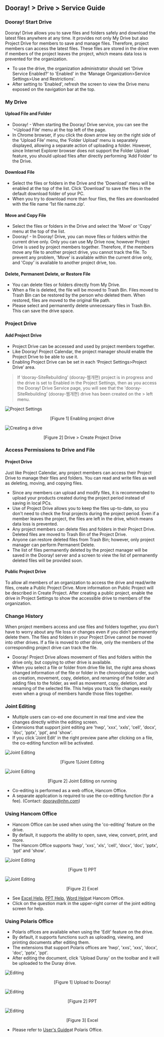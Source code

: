 ## Dooray! > Drive > Service Guide

### Dooray! Start Drive 

Dooray! Drive allows you to save files and folders safely and download the latest files anywhere at any time. 
It provides not only My Drive but also Project Drive for members to save and manage files. Therefore, project members can access the latest files. These files are stored in the drive even if members of the project leaves the project, which means data loss is prevented for the organization.

- To use the drive, the organization administrator should set 'Drive Service Enabled?' to 'Enabled' in the ‘Manage Organization&gt;Service Settings&gt;Use and Restrictions’.
- After setting to 'Enabled', refresh the screen to view the Drive menu exposed on the navigation bar at the top.

### My Drive 

#### Upload File and Folder

- Dooray! - When starting the Dooray! Drive service, you can see the ‘+Upload File’ menu at the top left of the page. 
- In Chrome browser, if you click the down arrow key on the right side of the ‘Upload File' menu, the ‘Folder Upload’ menu is separately displayed, allowing a separate action of uploading a folder. However, since Internet Explorer browser does not support the Folder Upload feature, you should upload files after directly performing 'Add Folder' to the Drive.

#### Download File

- Select the files or folders in the Drive and the 'Download' menu will be enabled at the top of the list. Click ‘Download’ to save the files in the default download folder of your PC. 
- When you try to download more than four files, the files are downloaded with the file name ‘1st file name.zip’.

#### Move and Copy File

- Select the files or folders in the Drive and select the 'Move' or 'Copy' menu at the top of the list. 
- Dooray! - In Dooray! Drive, you can move files or folders within the current drive only. Only you can use My Drive now, however Project Drive is used by project members together. Therefore, if the members move any file to another project drive, you cannot track the file. To prevent any problem, 'Move' is available within the current drive only, and 'Copy' is available to another project drive, too.

#### Delete, Permanent Delete, or Restore File

- You can delete files or folders directly from My Drive. 
- When a file is deleted, the file will be moved to Trash Bin. Files moved to Trash Bin can be restored by the person who deleted them. When restored, files are moved to the original file path. 
- Please select and permanently delete unnecessary files in Trash Bin. This can save the drive space.

### Project Drive 

#### Add Project Drive

- Project Drive can be accessed and used by project members together. 
-  Like Dooray! Project Calendar, the project manager should enable the Project Drive to be able to use it.
- Enabling Project Drive can be set in each ‘Project Settings&gt;Project Drive’ area.

> If ‘dooray-SiteRebuilding’ (dooray-웹개편) project is in progress and the drive is set to Enabled in the Project Settings, then as you access the Dooray! Drive Service page,
you will see that the 'dooray-SiteRebuilding’ (dooray-웹개편) drive has been created on the > left menu.


![Project Settings](http://static.toastoven.net/prod_dooray_drive/01_drive_setting.png)
<center>[Figure 1] Enabling project drive   </center>
  
![Creating a drive](http://static.toastoven.net/prod_dooray_drive/02_drive_create.png)
<center>[Figure 2] Drive > Create Project Drive</center>  
                                                 

### Access Permissions to Drive and File  

#### Project Drive
Just like Project Calendar, any project members can access their Project Drive to manage their files and folders. You can read and write files as well as deleting, moving, and copying files.

- Since any members can upload and modify files, it is recommended to upload your products created during the project period instead of saving in local PCs. 
- Use of Project Drive allows you to keep the files up-to-date, so you don't need to check the final projects during the project period. Even if a member leaves the project, the files are left in the drive, which means data loss is prevented.
- Any project members can delete files and folders in their Project Drive. Deleted files are moved to Trash Bin of the Project Drive.
- Anyone can restore deleted files from Trash Bin; however, only project manager can perform Permanent Delete.
- The list of files permanently deleted by the project manager will be saved in the Dooray! server and a screen to view the list of permanently deleted files will be provided soon.  

#### Public Project Drive
To allow all members of an organization to access the drive and read/write files, create a Public Project Drive. More information on Public Project will be described in Create Project. After creating a public project, enable the drive in Project Settings to show the accessible drive to members of the organization.  

###   Change History

When project members access and use files and folders together, you don't have to worry about any file loss or changes even if you didn't permanently delete them. The files and folders in your Project Drive cannot be moved into other drives. If a file is moved to other drive, only the members of the corresponding project drive can track the file. 

- Dooray! Project Drive allows movement of files and folders within the drive only, but copying to other drive is available.
- When you select a file or folder from drive file list, the right area shows changed information of the file or folder in the chronological order, such as creation, movement, copy, deletion, and renaming of the folder and adding files to the folder, as well as movement, copy, deletion, and renaming of the selected file. This helps you track file changes easily even when a group of members handle those files together.


### Joint Editing
- Multiple users can co-ed one document in real time and view the changes directly within the editing screen.
- Extensions that support joint editing are 'hwp', 'xxx', 'xxls', 'cell', 'docx', 'doc', 'pptx', 'ppt', and 'show'.
- If you click 'Joint Edit' in the right preview pane after clicking on a file, the co-editing function will be activated.


![Joint Editing](http://static.toastoven.net/prod_dooray_drive/joint_editing_01_EN.png)
<center>[Figure 1]Joint Editing </center>  

![Joint Editing](http://static.toastoven.net/prod_dooray_drive/joint_editing_02_EN.png)
<center>[Figure 2] Joint Editing on running</center>  

- Co-editing is performed as a web office, Hancom Office.
- A separate application is required to use the co-editing function (for a fee). (Contact: dooray@nhn.com)

### Using Hancom Office
- Hancom Office can be used when using the 'co-editing' feature on the drive.
- By default, it supports the ability to open, save, view, convert, print, and more.
- The Hancom Office supports 'hwp', 'xxs', 'xls', 'cell', 'docx', 'doc', 'pptx', 'ppt' and 'show'.

![Joint Editing](http://static.toastoven.net/prod_dooray_drive/joint_editing_PPT.png)
<center>[Figure 1] PPT</center>  

![Joint Editing](http://static.toastoven.net/prod_dooray_drive/joint_editing_Excel.png)
<center>[Figure 2] Excel</center>  

- See [Excel Help](https://office.dooray.com/cloud-office/help/Hcell/ko_kr/index.htm#t=intro%2Fintro.html), [PPT Help](https://office.dooray.com/cloud-office/help/Hshow/ko_kr/index.htm#t=intro%2Fwebsample.html), [Word Help](https://office.dooray.com/cloud-office/help/Hword/ko_kr/index.htm#t=intro%2Fwebsample.html)at Hancom Office.
- Click on the question mark in the upper-right corner of the joint editing screen for help.

### Using Polaris Office
- Polaris offices are available when using the 'Edit' feature on the drive.
- By default, it supports functions such as uploading, viewing, and printing documents after editing them.
- The extensions that support Polaris offices are 'hwp', 'xxs', 'xxs', 'docx', 'doc', 'pptx', 'ppt'.
- After editing the document, click 'Upload Duray' on the toolbar and it will be uploaded to the Duray drive.

![Editing](http://static.toastoven.net/prod_dooray_drive/editing_01_EN.png)
<center>[Figure 1] Upload to Dooray! </center>  

![Editing](http://static.toastoven.net/prod_dooray_drive/editing_ppt2_EN.png)
<center>[Figure 2] PPT</center>  

![Editing](http://static.toastoven.net/prod_dooray_drive/editing_excel2_EN.png)
<center>[Figure 3] Excel</center>  

- Please refer to [User's Guide](http://pc.polarisoffice.com/help/kor/PO2017/)at Polaris Office.
